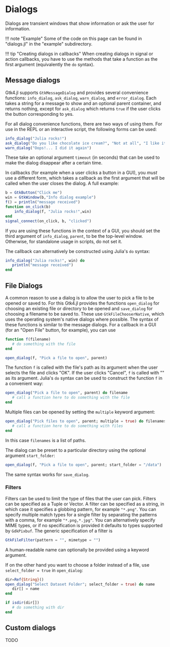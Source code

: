 # Dialogs

Dialogs are transient windows that show information or ask the user for information.

!!! note "Example"
    Some of the code on this page can be found in "dialogs.jl" in the "example" subdirectory.

!!! tip "Creating dialogs in callbacks"
    When creating dialogs in signal or action callbacks, you have to use the methods that take a function as the first argument (equivalently the `do` syntax).

## Message dialogs

Gtk4.jl supports `GtkMessageDialog` and provides several convenience functions:  `info_dialog`, `ask_dialog`, `warn_dialog`, and `error_dialog`.  Each takes a string for a message to show and an optional parent container, and returns nothing, except for `ask_dialog` which returns `true` if the user clicks the button corresponding to yes.

For all dialog convenience functions, there are two ways of using them. For use in the REPL or an interactive script, the following forms can be used:

```julia
info_dialog("Julia rocks!")
ask_dialog("Do you like chocolate ice cream?", "Not at all", "I like it") && println("That's my favorite too.")
warn_dialog("Oops!... I did it again")
```
These take an optional argument `timeout` (in seconds) that can be used to make the dialog disappear after a certain time.

In callbacks (for example when a user clicks a button in a GUI), you _must_ use a different form, which takes a callback as the first argument that will be called when the user closes the dialog. A full example:
```julia
b = GtkButton("Click me")
win = GtkWindow(b,"Info dialog example")
f() = println("message received")
function on_click(b)
    info_dialog(f, "Julia rocks!",win)
end
signal_connect(on_click, b, "clicked")
```
If you are using these functions in the context of a GUI, you should set the third argument of `info_dialog`, `parent`, to be the top-level window. Otherwise, for standalone usage in scripts, do not set it.

The callback can alternatively be constructed using Julia's `do` syntax:
```julia
info_dialog("Julia rocks!", win) do
   println("message received")
end
```

## File Dialogs

A common reason to use a dialog is to allow the user to pick a file to be opened or saved to.
For this Gtk4.jl provides the functions `open_dialog` for choosing an existing file or directory to be opened and `save_dialog` for choosing a filename to be saved to.
These use `GtkFileChooserNative`, which uses the operating system's native dialogs where possible.
The syntax of these functions is similar to the message dialogs.
For a callback in a GUI (for an "Open File" button, for example), you can use
```julia
function f(filename)
   # do something with the file
end

open_dialog(f, "Pick a file to open", parent)
```
The function `f` is called with the file's path as its argument when the user selects the file and clicks "OK".
If the user clicks "Cancel", `f` is called with "" as its argument.
Julia's `do` syntax can be used to construct the function `f` in a convenient way:
```julia
open_dialog("Pick a file to open", parent) do filename
   # call a function here to do something with the file
end
```
Multiple files can be opened by setting the `multiple` keyword argument:
```julia
open_dialog("Pick files to open", parent; multiple = true) do filenames
   # call a function here to do something with files
end
```
In this case `filenames` is a list of paths.

The dialog can be preset to a particular directory using the optional argument `start_folder`:
```julia
open_dialog(f, "Pick a file to open", parent; start_folder = "/data")
```
The same syntax works for `save_dialog`.

### Filters
Filters can be used to limit the type of files that the user can pick. Filters can be specified as a Tuple or Vector.
A filter can be specified as a string, in which case it specifies a globbing pattern, for example `"*.png"`.
You can specify multiple match types for a single filter by separating the patterns with a comma, for example `"*.png,*.jpg"`.
You can alternatively specify MIME types, or if no specification is provided it defaults to types supported by `GdkPixbuf`.
The generic specification of a filter is
```julia
GtkFileFilter(pattern = "", mimetype = "")
```
A human-readable name can optionally be provided using a keyword argument.

If on the other hand you want to choose a folder instead of a file, use `select_folder = true` in `open_dialog`:
```julia
dir=Ref{String}()
open_dialog("Select Dataset Folder"; select_folder = true) do name
   dir[] = name
end

if isdir(dir[])
   # do something with dir
end
```

## Custom dialogs

TODO
